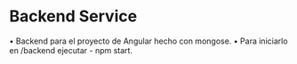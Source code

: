 # Backend Service

•	Backend para el proyecto de Angular hecho con mongose.
•	Para iniciarlo en /backend ejecutar - npm start.
